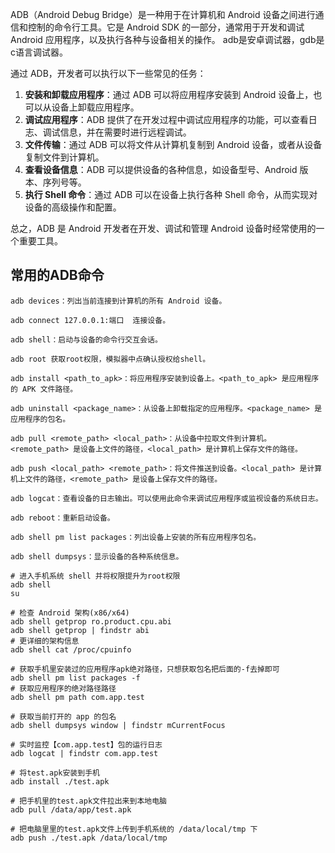 ADB（Android Debug Bridge）是一种用于在计算机和 Android 设备之间进行通信和控制的命令行工具。它是 Android SDK 的一部分，通常用于开发和调试 Android 应用程序，以及执行各种与设备相关的操作。
adb是安卓调试器，gdb是c语言调试器。

通过 ADB，开发者可以执行以下一些常见的任务：

1. **安装和卸载应用程序**：通过 ADB 可以将应用程序安装到 Android 设备上，也可以从设备上卸载应用程序。
2. **调试应用程序**：ADB 提供了在开发过程中调试应用程序的功能，可以查看日志、调试信息，并在需要时进行远程调试。
3. **文件传输**：通过 ADB 可以将文件从计算机复制到 Android 设备，或者从设备复制文件到计算机。
4. **查看设备信息**：ADB 可以提供设备的各种信息，如设备型号、Android 版本、序列号等。
5. **执行 Shell 命令**：通过 ADB 可以在设备上执行各种 Shell 命令，从而实现对设备的高级操作和配置。

总之，ADB 是 Android 开发者在开发、调试和管理 Android 设备时经常使用的一个重要工具。



## **常用的ADB命令**
```
adb devices：列出当前连接到计算机的所有 Android 设备。

adb connect 127.0.0.1:端口  连接设备。

adb shell：启动与设备的命令行交互会话。

adb root 获取root权限，模拟器中点确认授权给shell。

adb install <path_to_apk>：将应用程序安装到设备上。<path_to_apk> 是应用程序的 APK 文件路径。

adb uninstall <package_name>：从设备上卸载指定的应用程序。<package_name> 是应用程序的包名。

adb pull <remote_path> <local_path>：从设备中拉取文件到计算机。<remote_path> 是设备上文件的路径，<local_path> 是计算机上保存文件的路径。

adb push <local_path> <remote_path>：将文件推送到设备。<local_path> 是计算机上文件的路径，<remote_path> 是设备上保存文件的路径。

adb logcat：查看设备的日志输出。可以使用此命令来调试应用程序或监视设备的系统日志。

adb reboot：重新启动设备。

adb shell pm list packages：列出设备上安装的所有应用程序包名。

adb shell dumpsys：显示设备的各种系统信息。
```

```
# 进入手机系统 shell 并将权限提升为root权限
adb shell
su

# 检查 Android 架构(x86/x64)
adb shell getprop ro.product.cpu.abi
adb shell getprop | findstr abi
# 更详细的架构信息
adb shell cat /proc/cpuinfo

# 获取手机里安装过的应用程序apk绝对路径，只想获取包名把后面的-f去掉即可
adb shell pm list packages -f
# 获取应用程序的绝对路径路径
adb shell pm path com.app.test

# 获取当前打开的 app 的包名
adb shell dumpsys window | findstr mCurrentFocus

# 实时监控【com.app.test】包的运行日志
adb logcat | findstr com.app.test

# 将test.apk安装到手机
adb install ./test.apk

# 把手机里的test.apk文件拉出来到本地电脑
adb pull /data/app/test.apk

# 把电脑里里的test.apk文件上传到手机系统的 /data/local/tmp 下
adb push ./test.apk /data/local/tmp
```

